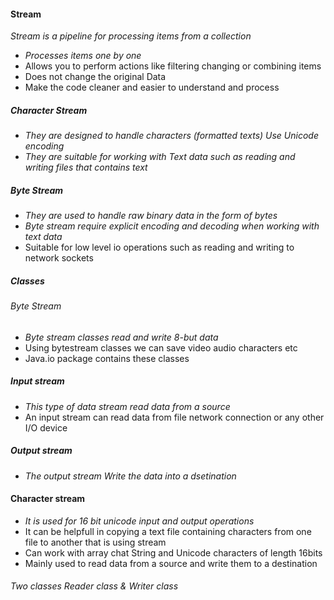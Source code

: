 #### Stream 
*Stream is a pipeline for processing items from a collection*
- *Processes items one by one*
- Allows you to perform actions like filtering changing  or combining items 
- Does not change the original Data
- Make the code cleaner and easier to understand and process

##### Character Stream
- *They are designed to handle characters (formatted texts) Use Unicode encoding* 
- *They are suitable  for working with Text data such as reading and writing files that contains text*
##### Byte Stream 
- *They are used to handle raw binary data in the form of bytes*
- *Byte stream require explicit encoding and decoding when working with text data*
- Suitable for low level io operations such as  reading and writing to network sockets


##### Classes

###### Byte Stream
- *Byte stream classes read and write 8-but data*
- Using bytestream classes we can save video audio characters etc 
- Java.io package contains these classes 

##### Input stream
- *This type of data stream read data from a source*
- An input stream can read data from file network connection or any other I/O device
##### Output stream
- *The output stream Write the data into a dsetination*
#### Character stream
- *It is used for 16 bit unicode input and output operations*
- It can be helpfull in copying a text file containing characters  from one file to another that is using stream
- Can work with array chat String and Unicode characters of length 16bits 
- Mainly used to read data from a source and  write them to a destination
###### Two classes Reader class & Writer class

